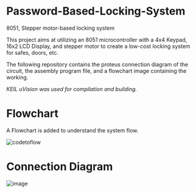 # Password-Based-Locking-System
8051, Stepper motor-based locking system

This project aims at utilizing an 8051 microcontroller with a 4x4 Keypad, 16x2 LCD Display, and stepper motor to 
create a low-cost locking system for safes, doors, etc.

The following repository contains the proteus connection diagram of the circuit, the assembly program file, and a flowchart image containing the working.

*KEIL uVision was used for compilation and building.*

# Flowchart

A Flowchart is added to understand the system flow.

![codetoflow](https://github.com/Arsalan389/Password-Based-Locking-System/assets/97394831/a87f6221-39da-47ad-afd0-62d8d35e9eb0)

# Connection Diagram

![image](https://github.com/Arsalan389/Password-Based-Locking-System/assets/97394831/a0522f8d-d556-430f-92b8-945d86ed22ef)

